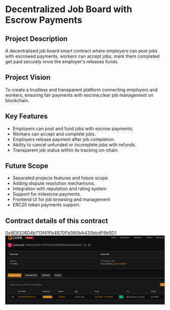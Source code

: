 # Decentralized Job Board with Escrow Payments

## Project Description
A decentralized job board smart contract where employers can post jobs with escrowed payments, workers can accept jobs, mark  them completed get paid securely once the employer's releases funds.

## Project Vision
To create a trustless and transparent platform connecting employers and workers, ensuring fair payments with escrow,clear job  management on blockchain. 

## Key Features  
- Employers can post and fund jobs with escrow payments.
- Workers can accept and complete jobs. 
- Employers release payment after job  completion. 
- Ability to cancel unfunded or incomplete jobs with refunds.  
- Transparent job status within its tracking on-chain.

## Future Scope
- Separated projects features and future scope
- Adding dispute resolution mechanisms. 
- Integration with reputation and rating system
- Support for milestone payments. 
- Frontend UI for job browsing and management
- ERC20 token payments support.

## Contract details of this contract 
0x8E9326D4b713f41Fb4B70Fb080bA420bbdF6b5D1
![alt text](image.png)
